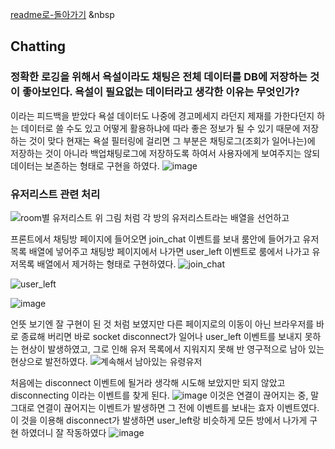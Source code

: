 [readme로-돌아가기](https://github.com/fungap/fungap-back)
</a>&nbsp

## Chatting

### 정확한 로깅을 위해서 욕설이라도 채팅은 전체 데이터를 DB에 저장하는 것이 좋아보인다. 욕설이 필요없는 데이터라고 생각한 이유는 무엇인가?

이라는 피드백을 받았다
욕설 데이터도 나중에 경고메세지 라던지 제재를 가한다던지 하는 데이터로 쓸 수도 있고 어떻게 활용하냐에 따라 좋은 정보가 될 수 있기 때문에 저장하는 것이 맞다
현재는 욕설 필터링에 걸리면 그 부분은 채팅로그(조회가 일어나는)에 저장하는 것이 아니라 백업채팅로그에 저장하도록 하여서 사용자에게 보여주지는 않되 데이터는 보존하는 형태로 구현을 하였다.
![image](https://user-images.githubusercontent.com/46738141/144458209-89a20c64-7c7d-4a11-a536-e9d273e5232b.png)

### 유저리스트 관련 처리
![room별 유저리스트](https://user-images.githubusercontent.com/46738141/144252640-1731eee9-611b-41a1-891a-a722bafb84d7.png)
위 그림 처럼 각 방의 유저리스트라는 배열을 선언하고

프론트에서 채팅방 페이지에 들어오면 join_chat 이벤트를 보내 룸안에 들어가고 유저목록 배열에 넣어주고
채팅방 페이지에서 나가면 user_left 이벤트로 룸에서 나가고 유저목록 배열에서 제거하는 형태로 구현하였다.
![join_chat](https://user-images.githubusercontent.com/46738141/144252484-9dc97e23-21af-4cfd-a7d8-5fdab1a02f15.png)

![user_left](https://user-images.githubusercontent.com/46738141/144252253-11a6a924-a4db-47a1-b0a8-3b95f9e1cc87.png)

![image](https://user-images.githubusercontent.com/46738141/144253287-c0192721-17c9-46dd-bda5-800362c06c3b.png)

언뜻 보기엔 잘 구현이 된 것 처럼 보였지만 다른 페이지로의 이동이 아닌 브라우저를 바로 종료해 버리면
바로 socket disconnect가 일어나 user_left 이벤트를 보내지 못하는 현상이 발생하였고, 그로 인해 유저 목록에서 지워지지 못해 반 영구적으로 남아 있는 현상으로 발전하였다.
![계속해서 남아있는 유령유저](https://user-images.githubusercontent.com/46738141/144254783-66fdb2e2-85d3-4e83-83cd-6076dbf6ac1b.png)

처음에는 disconnect 이벤트에 될거라 생각해 시도해 보았지만
되지 않았고 disconnecting 이라는 이벤트를 찾게 된다.
![image](https://user-images.githubusercontent.com/46738141/144255261-78db6760-d7bd-43fc-8150-b53166097752.png)
이것은 연결이 끊어지는 중, 말 그대로 연결이 끊어지는 이벤트가 발생하면 그 전에 이벤트를 보내는 효자 이벤트였다.
이 것을 이용해 disconnect가 발생하면 user_left랑 비슷하게 모든 방에서 나가게 구현 하였더니
잘 작동하였다
![image](https://user-images.githubusercontent.com/46738141/144264832-adb47e29-bfc3-4186-b1c1-7bcc98f1e2bc.png)
